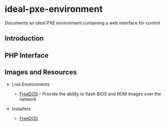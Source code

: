 # ideal-pxe-environment
Documents an ideal PXE environment containing a web interface for control

## Introduction

## PHP Interface

## Images and Resources

* Live Environments
   * [FreeDOS](images/freedos.md) - Provide the ability to flash BIOS and ROM images over the network

* Installers
   * [FreeDOS](freedos.md)
